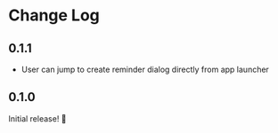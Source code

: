 # Change Log

## 0.1.1

- User can jump to create reminder dialog directly from app launcher

## 0.1.0

Initial release! 🎉
